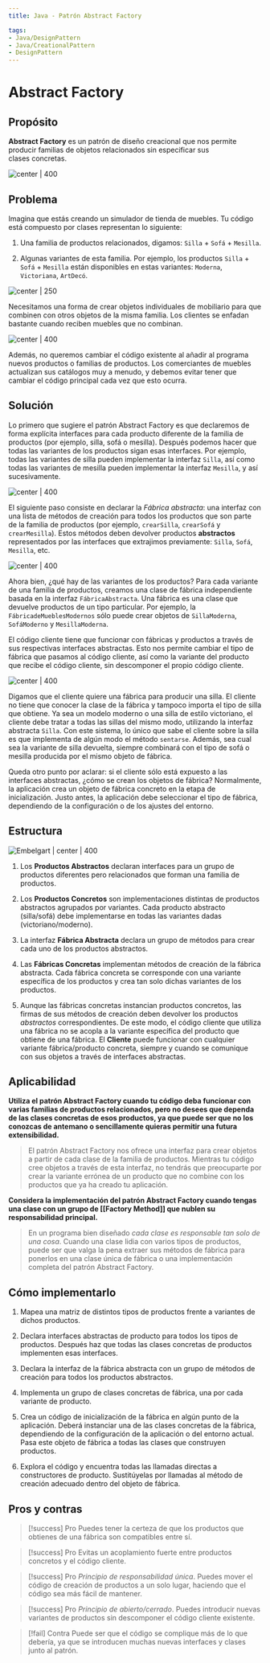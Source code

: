 ```yaml
---
title: Java - Patrón Abstract Factory

tags:  
- Java/DesignPattern
- Java/CreationalPattern
- DesignPattern
---
```


# Abstract Factory

## Propósito

**Abstract Factory** es un patrón de diseño creacional que nos permite producir familias de objetos relacionados sin especificar sus clases concretas.

![center | 400](https://refactoring.guru/images/patterns/content/abstract-factory/abstract-factory-es.png)

## Problema

Imagina que estás creando un simulador de tienda de muebles. Tu código está compuesto por clases representan lo siguiente:

1.  Una familia de productos relacionados, digamos: `Silla` + `Sofá` + `Mesilla`.

2.  Algunas variantes de esta familia. Por ejemplo, los productos `Silla` + `Sofá` + `Mesilla` están disponibles en estas variantes: `Moderna`, `Victoriana`, `ArtDecó`.


![center | 250](https://refactoring.guru/images/patterns/diagrams/abstract-factory/problem-es.png)

Necesitamos una forma de crear objetos individuales de mobiliario para que combinen con otros objetos de la misma familia. Los clientes se enfadan bastante cuando reciben muebles que no combinan.

![center | 400](https://refactoring.guru/images/patterns/content/abstract-factory/abstract-factory-comic-1-es.png)

Además, no queremos cambiar el código existente al añadir al programa nuevos productos o familias de productos. Los comerciantes de muebles actualizan sus catálogos muy a menudo, y debemos evitar tener que cambiar el código principal cada vez que esto ocurra.

## Solución

Lo primero que sugiere el patrón Abstract Factory es que declaremos de forma explícita interfaces para cada producto diferente de la familia de productos (por ejemplo, silla, sofá o mesilla). Después podemos hacer que todas las variantes de los productos sigan esas interfaces. Por ejemplo, todas las variantes de silla pueden implementar la interfaz `Silla`, así como todas las variantes de mesilla pueden implementar la interfaz `Mesilla`, y así sucesivamente.

![center | 400](https://refactoring.guru/images/patterns/diagrams/abstract-factory/solution1.png)

El siguiente paso consiste en declarar la _Fábrica abstracta_: una interfaz con una lista de métodos de creación para todos los productos que son parte de la familia de productos (por ejemplo, `crearSilla`, `crearSofá` y `crearMesilla`). Estos métodos deben devolver productos **abstractos** representados por las interfaces que extrajimos previamente: `Silla`, `Sofá`, `Mesilla`, etc.

![center | 400](https://refactoring.guru/images/patterns/diagrams/abstract-factory/solution2.png)

Ahora bien, ¿qué hay de las variantes de los productos? Para cada variante de una familia de productos, creamos una clase de fábrica independiente basada en la interfaz `FábricaAbstracta`. Una fábrica es una clase que devuelve productos de un tipo particular. Por ejemplo, la `FábricadeMueblesModernos` sólo puede crear objetos de `SillaModerna`, `SofáModerno` y `MesillaModerna`.

El código cliente tiene que funcionar con fábricas y productos a través de sus respectivas interfaces abstractas. Esto nos permite cambiar el tipo de fábrica que pasamos al código cliente, así como la variante del producto que recibe el código cliente, sin descomponer el propio código cliente.

![center | 400](https://refactoring.guru/images/patterns/content/abstract-factory/abstract-factory-comic-2-es.png)

Digamos que el cliente quiere una fábrica para producir una silla. El cliente no tiene que conocer la clase de la fábrica y tampoco importa el tipo de silla que obtiene. Ya sea un modelo moderno o una silla de estilo victoriano, el cliente debe tratar a todas las sillas del mismo modo, utilizando la interfaz abstracta `Silla`. Con este sistema, lo único que sabe el cliente sobre la silla es que implementa de algún modo el método `sentarse`. Además, sea cual sea la variante de silla devuelta, siempre combinará con el tipo de sofá o mesilla producida por el mismo objeto de fábrica.

Queda otro punto por aclarar: si el cliente sólo está expuesto a las interfaces abstractas, ¿cómo se crean los objetos de fábrica? Normalmente, la aplicación crea un objeto de fábrica concreto en la etapa de inicialización. Justo antes, la aplicación debe seleccionar el tipo de fábrica, dependiendo de la configuración o de los ajustes del entorno.

## Estructura

![Embelgart | center | 400](https://refactoring.guru/images/patterns/diagrams/abstract-factory/structure-indexed.png)

1.  Los **Productos Abstractos** declaran interfaces para un grupo de productos diferentes pero relacionados que forman una familia de productos.

2.  Los **Productos Concretos** son implementaciones distintas de productos abstractos agrupados por variantes. Cada producto abstracto (silla/sofá) debe implementarse en todas las variantes dadas (victoriano/moderno).

3.  La interfaz **Fábrica Abstracta** declara un grupo de métodos para crear cada uno de los productos abstractos.

4.  Las **Fábricas Concretas** implementan métodos de creación de la fábrica abstracta. Cada fábrica concreta se corresponde con una variante específica de los productos y crea tan solo dichas variantes de los productos.

5.  Aunque las fábricas concretas instancian productos concretos, las firmas de sus métodos de creación deben devolver los productos *abstractos* correspondientes. De este modo, el código cliente que utiliza una fábrica no se acopla a la variante específica del producto que obtiene de una fábrica. El **Cliente** puede funcionar con cualquier variante fábrica/producto concreta, siempre y cuando se comunique con sus objetos a través de interfaces abstractas.

## Aplicabilidad

**Utiliza el patrón Abstract Factory cuando tu código deba funcionar con varias familias de productos relacionados, pero no desees que dependa de las clases concretas de esos productos, ya que puede ser que no los conozcas de antemano o sencillamente quieras permitir una futura extensibilidad.**

> El patrón Abstract Factory nos ofrece una interfaz para crear objetos a partir de cada clase de la familia de productos. Mientras tu código cree objetos a través de esta interfaz, no tendrás que preocuparte por crear la variante errónea de un producto que no combine con los productos que ya ha creado tu aplicación.

**Considera la implementación del patrón Abstract Factory cuando tengas una clase con un grupo de [[Factory Method]] que nublen su responsabilidad principal.**

> En un programa bien diseñado *cada clase es responsable tan solo de una cosa*. Cuando una clase lidia con varios tipos de productos, puede ser que valga la pena extraer sus métodos de fábrica para ponerlos en una clase única de fábrica o una implementación completa del patrón Abstract Factory.

## Cómo implementarlo

1.  Mapea una matriz de distintos tipos de productos frente a variantes de dichos productos.

2.  Declara interfaces abstractas de producto para todos los tipos de productos. Después haz que todas las clases concretas de productos implementen esas interfaces.

3.  Declara la interfaz de la fábrica abstracta con un grupo de métodos de creación para todos los productos abstractos.

4.  Implementa un grupo de clases concretas de fábrica, una por cada variante de producto.

5.  Crea un código de inicialización de la fábrica en algún punto de la aplicación. Deberá instanciar una de las clases concretas de la fábrica, dependiendo de la configuración de la aplicación o del entorno actual. Pasa este objeto de fábrica a todas las clases que construyen productos.

6.  Explora el código y encuentra todas las llamadas directas a constructores de producto. Sustitúyelas por llamadas al método de creación adecuado dentro del objeto de fábrica.

## Pros y contras

> [!success] Pro
> Puedes tener la certeza de que los productos que obtienes de una fábrica son compatibles entre sí.

> [!success] Pro
> Evitas un acoplamiento fuerte entre productos concretos y el código cliente.

>[!success] Pro
>*Principio de responsabilidad única*. Puedes mover el código de creación de productos a un solo lugar, haciendo que el código sea más fácil de mantener.

> [!success] Pro
> *Principio de abierto/cerrado*. Puedes introducir nuevas variantes de productos sin descomponer el código cliente existente.

> [!fail] Contra
> Puede ser que el código se complique más de lo que debería, ya que se introducen muchas nuevas interfaces y clases junto al patrón.